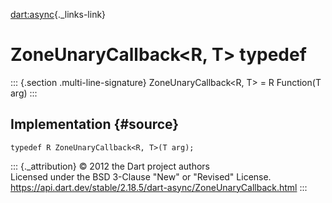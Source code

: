 [dart:async](../dart-async/dart-async-library){._links-link}

ZoneUnaryCallback\<R, T\> typedef
=================================

::: {.section .multi-line-signature}
ZoneUnaryCallback\<R, T\> = R Function(T arg)
:::

Implementation {#source}
--------------

``` {.language-dart data-language="dart"}
typedef R ZoneUnaryCallback<R, T>(T arg);
```

::: {._attribution}
© 2012 the Dart project authors\
Licensed under the BSD 3-Clause \"New\" or \"Revised\" License.\
<https://api.dart.dev/stable/2.18.5/dart-async/ZoneUnaryCallback.html>
:::
